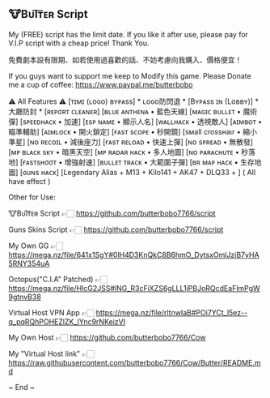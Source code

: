## 🐮BᴜΙ͠ᴛᴇʀ Script ##

My (FREE) script has the limit date. If you like it after use, please pay for V.I.P script with a cheap price! Thank You.

免費劇本設有限期、如若使用過喜歡的話、不妨考慮向我購入、價格便宜！

If you guys want to support me keep to Modify this game.
Please Donate me a cup of coffee:
https://www.paypal.me/butterbobo

  ⚠️ All Features ⚠️
[ᴛɪᴍɪ (ʟᴏɢᴏ) ʙʏᴘᴀss] * ʟᴏɢᴏ防閃退 * 
[Bʏᴘᴀss ɪɴ (Lᴏʙʙʏ)] * 大廳防封 *
[ʀᴇᴘσʀᴛ ᴄʟᴇᴀɴᴇʀ]
[ʙʟᴜᴇ ᴀɴᴛʜᴇɴᴀ • 藍色天線]
[ᴍᴀɢɪᴄ ʙᴜʟʟᴇᴛ • 魔術彈]
[sᴘᴇᴇᴅʜᴀᴄᴋ • 加速]
[ᴇsᴘ ɴᴀᴍᴇ • 顯示人名]
[ᴡᴀʟʟнᴀᴄᴋ • 透視敵人]
[ᴀɪᴍʙᴏᴛ • 瞄準輔助]
[ᴀɪᴍʟᴏᴄᴋ • 開火鎖定]
[ғᴀsᴛ sᴄᴏᴘᴇ • 秒開鏡]
[ѕмall croѕѕнaιr • 縮小準星]
[ɴᴏ ʀᴇᴄᴏɪʟ • 減後座力]
[ғᴀsᴛ ʀᴇʟᴏᴀᴅ • 快速上彈]
[ɴᴏ sᴘʀᴇᴀᴅ • 無散發]
[ᴍᴘ ʙʟᴀᴄᴋ ѕᴋʏ • 暗黑天空]️
[ᴍᴘ ʀᴀᴅᴀʀ ʜᴀᴄᴋ • 多人地圖]
[ɴᴏ ᴘᴀʀᴀᴄʜᴜᴛᴇ • 秒落地]
[ғᴀsᴛsʜσσᴛ • 增強射速]
[ʙᴜʟʟᴇᴛ ᴛʀᴀᴄᴋ • 大範圍子彈]
[ʙʀ ᴍᴀᴘ ʜᴀᴄᴋ • 生存地圖]️
[ɢᴜɴs ʜᴀᴄᴋ] [Legendary Alias + M13 + Kilo141 + AK47 + DLQ33 + ] ( All have effect )


Other for Use:

🐮BᴜΙ͠ᴛᴇʀ Script 👉🏻 https://github.com/butterbobo7766/script

Guns Skins Script 👉🏻 https://github.com/butterbobo7766/script

My Own GG 👉🏻 https://mega.nz/file/641x1SgY#0lH4D3KnQkC8B6hmO_DytsxOmlJziB7yHA5RNY354uA

Octopus("C.I.A" Patched) 👉🏻 https://mega.nz/file/HlcG2JSS#lNG_R3cFiXZS6gLLL1jPBJoRQcdEaFlmPgW9gtnvB38

Virtual Host VPN App 👉🏻 https://mega.nz/file/rltnwIaB#POi7YCt_l5ez--q_pqRQhPOHEZlZK_lYnc9rNKeizVI

My Own Host 👉🏻 https://github.com/butterbobo7766/Cow

My "Virtual Host link" 👉🏻 https://raw.githubusercontent.com/butterbobo7766/Cow/Butter/README.md



~ End ~


